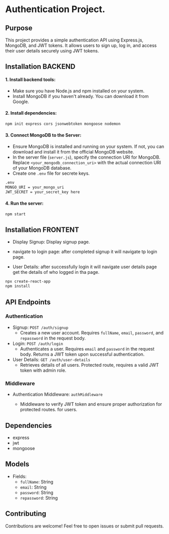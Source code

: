 # Authentication Project.

## Purpose

This project provides a simple authentication API using Express.js, MongoDB, and JWT tokens. It allows users to sign up, log in, and access their user details securely using JWT tokens.

## Installation BACKEND

#### 1. Install backend tools:

- Make sure you have Node.js and npm installed on your system.
- Install MongoDB if you haven't already. You can download it from Google.

#### 2. Install dependencies:
``` bash 
npm init express cors jsonwebtoken mongoose nodemon
```

#### 3. Connect MongoDB to the Server:

- Ensure MongoDB is installed and running on your system. If not, you can download and install it from the official MongoDB website.
- In the server file (`server.js`), specify the connection URI for MongoDB. Replace `<your_mongodb_connection_uri>` with the actual connection URI of your MongoDB database.
- Create one `.env` file for secrete keys.

```bash
.env
MONGO_URI = your_mongo_uri
JWT_SECRET = your_secret_key here
```

#### 4. Run the server:

```bash
npm start
```

## Installation FRONTENT

- Display Signup: Display signup page.

- navigate to login page: after completed signup it will navigate tp login page.

- User Details: after successfully login it will navigate user details page get the details of who logged in tha page.
```bash
npx create-react-app 
npm install
```

## API Endpoints

### Authentication
- Signup: `POST /auth/signup`
    - Creates a new user account. Requires `fullName`, `email`, `password`, and `repassword` in the request body.
- Login: `POST /auth/login`
    - Authenticates a user. Requires `email` and `password` in the request body. Returns a JWT token upon successful authentication.
- User Details: `GET /auth/user-details`
    - Retrieves details of all users. Protected route, requires a valid JWT token with admin role.

### Middleware

- Authentication Middleware: `authMiddleware`

    - Middleware to verify JWT token and ensure proper authorization for protected routes. for users.

## Dependencies
- express
- jwt
- mongoose

## Models

- Fields:
    - `fullName`: String
    - `email`: String
    - `password`: String
    - `repassword`: String
    

## Contributing

Contributions are welcome! Feel free to open issues or submit pull requests.



